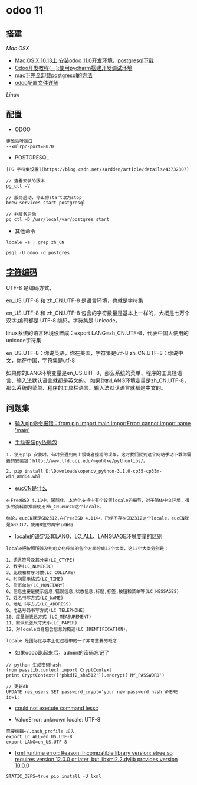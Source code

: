 # odoo 11



搭建
----

*Mac OSX*

* [Mac OS X 10.13上 安装odoo 11.0开发环境](https://www.cnblogs.com/kuaiyuit/p/odoo_install_on_mac_osx.html)，[postgresql下载](https://www.postgresql.org/download/macosx/)
* [Odoo开发教程(一):使用pycharm搭建开发调试环境](https://blog.csdn.net/feigamesnb/article/details/50392082)
* [mac下完全卸载postgresql的方法](https://blog.csdn.net/stk_tianwen/article/details/17757393)
* [odoo配置文件详解](https://www.jianshu.com/p/abf366d7319e)

*Linux*

配置
----

* ODOO

```
更改监听端口
--xmlrpc-port=8070
```

* POSTGRESQL

```
[PG 字符集设置](https://blog.csdn.net/sardden/article/details/43732307)

// 查看安装的版本
pg_ctl -V

// 服务启动，停止将start改为stop
brew services start postgresql

// 非服务启动
pg_ctl -D /usr/local/var/postgres start
```

* 其他命令

```
locale -a | grep zh_CN

psql -U odoo -d postgres
```

[字符编码](https://blog.csdn.net/huoyunshen88/article/details/41113633)
-------

UTF-8 是编码方式，

en_US.UTF-8 和 zh_CN.UTF-8 是语言环境，也就是字符集

en_US.UTF-8 和 zh_CN.UTF-8 包含的字符数量是基本上一样的，大概是七万个汉字,编码都是 UTF-8 编码，字符集是 Unicode。


linux系统的语言环境设置成：export LANG=zh_CN.UTF-8，代表中国人使用的unicode字符集


en_US.UTF-8：你说英语，你在美国，字符集是utf-8
zh_CN.UTF-8：你说中文，你在中国，字符集是utf-8

如果你的LANG环境变量是en_US.UTF-8，那么系统的菜单、程序的工具栏语言、输入法默认语言就都是英文的。
如果你的LANG环境变量是zh_CN.UTF-8，那么系统的菜单、程序的工具栏语言、输入法默认语言就都是中文的。

问题集
-----

* [输入pip命令报错：from pip import main ImportError: cannot import name 'main'](https://blog.csdn.net/qq_38522539/article/details/80678412)

* [手动安装py依赖包]()

```
1. 使用pip 安装时，有时会遇到网上慢或者撞墙的现象，这时我们就到这个网站手动下载你需要的安装包：http://www.lfd.uci.edu/~gohlke/pythonlibs/。

2. pip install D:\Downloads\opencv_python-3.1.0-cp35-cp35m-win_amd64.whl

```

* [eucCN是什么](https://blog.csdn.net/qq_27361945/article/details/80780215)

```
在FreeBSD 4.11中，国际化、本地化支持中有个设置locale的细节，对于简体中文环境，很多的资料都推荐使用zh_CN.eucCN这个locale。
```

```
结论，eucCN就是GB2312,在FreeBSD 4.11中，已经不存在GB2312这个locale，eucCN就是GB2312，使用8位的两字节编码
```

* [locale的设定及其LANG、LC_ALL、LANGUAGE环境变量的区别](https://www.cnblogs.com/dolphi/p/3622420.html)

```
locale把按照所涉及到的文化传统的各个方面分成12个大类，这12个大类分别是： 

1、语言符号及其分类(LC_CTYPE) 
2、数字(LC_NUMERIC) 
3、比较和排序习惯(LC_COLLATE) 
4、时间显示格式(LC_TIME) 
5、货币单位(LC_MONETARY) 
6、信息主要是提示信息,错误信息,状态信息,标题,标签,按钮和菜单等(LC_MESSAGES) 
7、姓名书写方式(LC_NAME) 
8、地址书写方式(LC_ADDRESS) 
9、电话号码书写方式(LC_TELEPHONE) 
10、度量衡表达方式 (LC_MEASUREMENT) 
11、默认纸张尺寸大小(LC_PAPER) 
12、对locale自身包含信息的概述(LC_IDENTIFICATION)。
```

```
locale 是国际化与本土化过程中的一个非常重要的概念
```

* 如果odoo跑起来后，admin的密码忘记了

```
// python 生成密码hash
from passlib.context import CryptContext
print CryptContext(['pbkdf2_sha512']).encrypt('MY_PASSWORD')

// 更新db
UPDATE res_users SET password_crypt='your new password hash'WHERE id=1;
```

* [could not execute command lessc](https://blog.csdn.net/maiktom/article/details/78194318)

* ValueError: unknown locale: UTF-8

```
需要编辑~/.bash_profile 加入
export LC_ALL=en_US.UTF-8
export LANG=en_US.UTF-8
```

* [lxml runtime error: Reason: Incompatible library version: etree.so requires version 12.0.0 or later, but libxml2.2.dylib provides version 10.0.0](https://stackoverflow.com/questions/18486145/libxml2-2-dylib-reference-in-python-program)

```
STATIC_DEPS=true pip install -U lxml
```